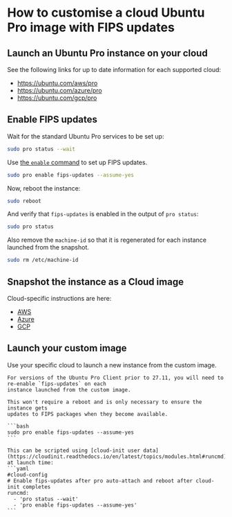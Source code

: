 # How to customise a cloud Ubuntu Pro image with FIPS updates

## Launch an Ubuntu Pro instance on your cloud

See the following links for up to date information for each supported cloud:

* https://ubuntu.com/aws/pro
* https://ubuntu.com/azure/pro
* https://ubuntu.com/gcp/pro

## Enable FIPS updates

Wait for the standard Ubuntu Pro services to be set up:

```bash
sudo pro status --wait
```

Use [the `enable` command](../howtoguides/enable_fips.md) to set up
FIPS updates.

```bash
sudo pro enable fips-updates --assume-yes
```

Now, reboot the instance:

```bash
sudo reboot
```

And verify that `fips-updates` is enabled in the output of `pro status`:
```bash
sudo pro status
```

Also remove the `machine-id` so that it is regenerated for each instance
launched from the snapshot.

```bash
sudo rm /etc/machine-id
```

## Snapshot the instance as a Cloud image

Cloud-specific instructions are here:

* [AWS](https://docs.aws.amazon.com/toolkit-for-visual-studio/latest/user-guide/tkv-create-ami-from-instance.html)
* [Azure](https://docs.microsoft.com/en-us/azure/virtual-machines/windows/capture-image-resource)
* [GCP](https://cloud.google.com/compute/docs/machine-images/create-machine-images)

## Launch your custom image

Use your specific cloud to launch a new instance from the custom image.

````{note}
For versions of the Ubuntu Pro Client prior to 27.11, you will need to re-enable `fips-updates` on each
instance launched from the custom image.

This won't require a reboot and is only necessary to ensure the instance gets
updates to FIPS packages when they become available.

```bash
sudo pro enable fips-updates --assume-yes
```

This can be scripted using [cloud-init user data](https://cloudinit.readthedocs.io/en/latest/topics/modules.html#runcmd) at launch time:
```yaml
#cloud-config
# Enable fips-updates after pro auto-attach and reboot after cloud-init completes
runcmd:
  - 'pro status --wait'
  - 'pro enable fips-updates --assume-yes'
```

````
